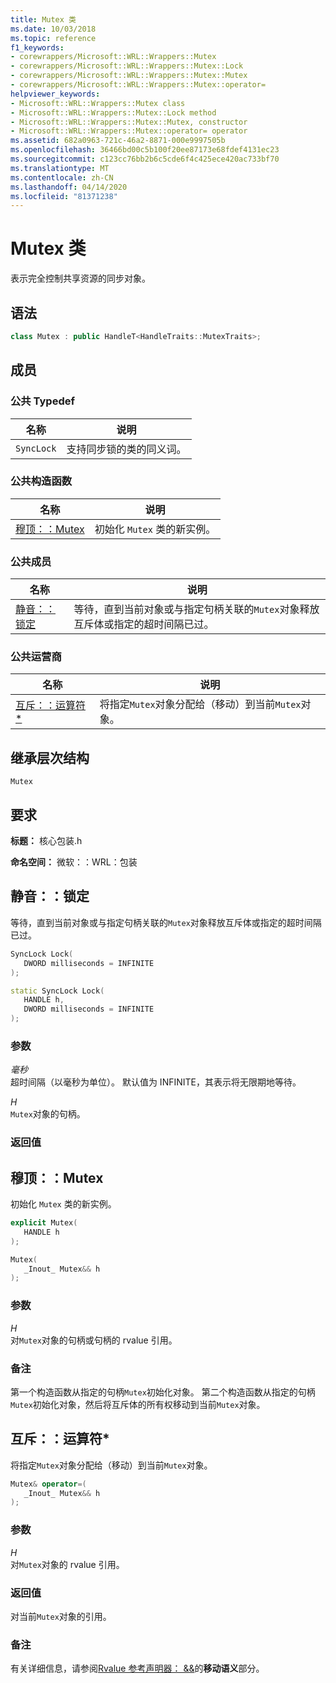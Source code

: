 ```yaml
---
title: Mutex 类
ms.date: 10/03/2018
ms.topic: reference
f1_keywords:
- corewrappers/Microsoft::WRL::Wrappers::Mutex
- corewrappers/Microsoft::WRL::Wrappers::Mutex::Lock
- corewrappers/Microsoft::WRL::Wrappers::Mutex::Mutex
- corewrappers/Microsoft::WRL::Wrappers::Mutex::operator=
helpviewer_keywords:
- Microsoft::WRL::Wrappers::Mutex class
- Microsoft::WRL::Wrappers::Mutex::Lock method
- Microsoft::WRL::Wrappers::Mutex::Mutex, constructor
- Microsoft::WRL::Wrappers::Mutex::operator= operator
ms.assetid: 682a0963-721c-46a2-8871-000e9997505b
ms.openlocfilehash: 36466bd00c5b100f20ee87173e68fdef4131ec23
ms.sourcegitcommit: c123cc76bb2b6c5cde6f4c425ece420ac733bf70
ms.translationtype: MT
ms.contentlocale: zh-CN
ms.lasthandoff: 04/14/2020
ms.locfileid: "81371238"
---
```

# <a name="mutex-class"></a>Mutex 类

表示完全控制共享资源的同步对象。

## <a name="syntax"></a>语法

```cpp
class Mutex : public HandleT<HandleTraits::MutexTraits>;
```

## <a name="members"></a>成员

### <a name="public-typedefs"></a>公共 Typedef

名称       | 说明
---------- | ------------------------------------------------------
`SyncLock` | 支持同步锁的类的同义词。

### <a name="public-constructor"></a>公共构造函数

名称                   | 说明
---------------------- | ------------------------------------------------
[穆顶：：Mutex](#mutex) | 初始化 `Mutex` 类的新实例。

### <a name="public-members"></a>公共成员

名称                 | 说明
-------------------- | --------------------------------------------------------------------------------------------------------------------------------------------------------------
[静音：：锁定](#lock) | 等待，直到当前对象或与指定句柄关联的`Mutex`对象释放互斥体或指定的超时间隔已过。

### <a name="public-operator"></a>公共运营商

名称                                 | 说明
------------------------------------ | ---------------------------------------------------------------------------
[互斥：：运算符*](#operator-assign) | 将指定`Mutex`对象分配给（移动）到当前`Mutex`对象。

## <a name="inheritance-hierarchy"></a>继承层次结构

`Mutex`

## <a name="requirements"></a>要求

**标题：** 核心包装.h

**命名空间：** 微软：：WRL：包装

## <a name="mutexlock"></a><a name="lock"></a>静音：：锁定

等待，直到当前对象或与指定句柄关联的`Mutex`对象释放互斥体或指定的超时间隔已过。

```cpp
SyncLock Lock(
   DWORD milliseconds = INFINITE
);

static SyncLock Lock(
   HANDLE h,
   DWORD milliseconds = INFINITE
);
```

### <a name="parameters"></a>参数

*毫秒*<br/>
超时间隔（以毫秒为单位）。 默认值为 INFINITE，其表示将无限期地等待。

*H*<br/>
`Mutex`对象的句柄。

### <a name="return-value"></a>返回值

## <a name="mutexmutex"></a><a name="mutex"></a>穆顶：：Mutex

初始化 `Mutex` 类的新实例。

```cpp
explicit Mutex(
   HANDLE h
);

Mutex(
   _Inout_ Mutex&& h
);
```

### <a name="parameters"></a>参数

*H*<br/>
对`Mutex`对象的句柄或句柄的 rvalue 引用。

### <a name="remarks"></a>备注

第一个构造函数从指定的句柄`Mutex`初始化对象。 第二个构造函数从指定的句柄`Mutex`初始化对象，然后将互斥体的所有权移动到当前`Mutex`对象。

## <a name="mutexoperator"></a><a name="operator-assign"></a>互斥：：运算符*

将指定`Mutex`对象分配给（移动）到当前`Mutex`对象。

```cpp
Mutex& operator=(
   _Inout_ Mutex&& h
);
```

### <a name="parameters"></a>参数

*H*<br/>
对`Mutex`对象的 rvalue 引用。

### <a name="return-value"></a>返回值

对当前`Mutex`对象的引用。

### <a name="remarks"></a>备注

有关详细信息，请参阅[Rvalue 参考声明器： &&](../../cpp/rvalue-reference-declarator-amp-amp.md)的**移动语义**部分。
